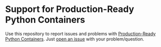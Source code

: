 # Support for Production-Ready Python Containers

Use this repository to report issues and problems with [Production-Ready Python Containers](https://pythonspeed.com/products/pythoncontainer/). Just [open an issue](https://github.com/pythonspeed/prpc-issues/issues/new) with your problem/question.



